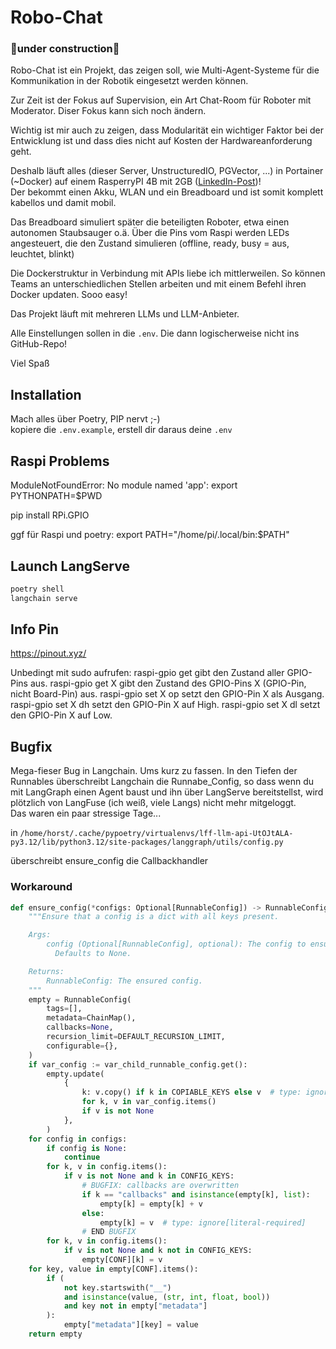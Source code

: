 # Robo-Chat

### 🚧under construction🚧

Robo-Chat ist ein Projekt, das zeigen soll, wie Multi-Agent-Systeme für die Kommunikation in der Robotik eingesetzt werden können.

Zur Zeit ist der Fokus auf Supervision, ein Art Chat-Room für Roboter mit Moderator.
Diser Fokus kann sich noch ändern.

Wichtig ist mir auch zu zeigen, dass Modularität ein wichtiger Faktor bei der Entwicklung ist und dass dies nicht auf Kosten der Hardwareanforderung geht.

Deshalb läuft alles (dieser Server, UnstructuredIO, PGVector, ...) in Portainer (~Docker) auf einem RasperryPI 4B mit 2GB ([LinkedIn-Post](https://www.linkedin.com/posts/horst-amper_llm-rag-l%C3%B6sung-auf-minimal-hardware-dsgvo-konform-activity-7269009508662722560-wk8D?utm_source=share&utm_medium=member_desktop))! \
Der bekommt einen Akku, WLAN und ein Breadboard und ist somit komplett kabellos und damit mobil.

Das Breadboard simuliert später die beteiligten Roboter, etwa einen autonomen Staubsauger o.ä.
Über die Pins vom Raspi werden LEDs angesteuert, die den Zustand simulieren (offline, ready, busy = aus, leuchtet, blinkt)

Die Dockerstruktur in Verbindung mit APIs liebe ich mittlerweilen. So können Teams an unterschiedlichen Stellen arbeiten und mit einem Befehl ihren Docker updaten. Sooo easy!

Das Projekt läuft mit mehreren LLMs und LLM-Anbieter.

Alle Einstellungen sollen in die ```.env```. Die dann logischerweise nicht ins GitHub-Repo!

Viel Spaß

## Installation

Mach alles über Poetry, PIP nervt ;-) \
kopiere die ```.env.example```, erstell dir daraus deine ```.env```

## Raspi Problems

ModuleNotFoundError: No module named 'app':
export PYTHONPATH=$PWD

pip install RPi.GPIO

ggf für Raspi und poetry:
export PATH="/home/pi/.local/bin:$PATH"

## Launch LangServe

```bash
poetry shell
langchain serve
```

## Info Pin

<https://pinout.xyz/>

Unbedingt mit sudo aufrufen:
raspi-gpio get  gibt den Zustand aller GPIO-Pins aus.
raspi-gpio get X  gibt den Zustand des GPIO-Pins X (GPIO-Pin, nicht Board-Pin) aus.
raspi-gpio set X op  setzt den GPIO-Pin X als Ausgang.
raspi-gpio set X dh  setzt den GPIO-Pin X auf High.
raspi-gpio set X dl  setzt den GPIO-Pin X auf Low.

## Bugfix

Mega-fieser Bug in Langchain. Ums kurz zu fassen. In den Tiefen der Runnables überschreibt Langchain die Runnabe_Config, so dass wenn du mit LangGraph einen Agent baust und ihn über LangServe bereitstellst, wird plötzlich von LangFuse (ich weiß, viele Langs) nicht mehr mitgeloggt. \
Das waren ein paar stressige Tage...

in ```/home/horst/.cache/pypoetry/virtualenvs/lff-llm-api-UtOJtALA-py3.12/lib/python3.12/site-packages/langgraph/utils/config.py```

überschreibt ensure_config die Callbackhandler

### Workaround

```py
def ensure_config(*configs: Optional[RunnableConfig]) -> RunnableConfig:
    """Ensure that a config is a dict with all keys present.

    Args:
        config (Optional[RunnableConfig], optional): The config to ensure.
          Defaults to None.

    Returns:
        RunnableConfig: The ensured config.
    """
    empty = RunnableConfig(
        tags=[],
        metadata=ChainMap(),
        callbacks=None,
        recursion_limit=DEFAULT_RECURSION_LIMIT,
        configurable={},
    )
    if var_config := var_child_runnable_config.get():
        empty.update(
            {
                k: v.copy() if k in COPIABLE_KEYS else v  # type: ignore[attr-defined]
                for k, v in var_config.items()
                if v is not None
            },
        )
    for config in configs:
        if config is None:
            continue
        for k, v in config.items():
            if v is not None and k in CONFIG_KEYS:
                # BUGFIX: callbacks are overwritten
                if k == "callbacks" and isinstance(empty[k], list):
                    empty[k] = empty[k] + v
                else:
                    empty[k] = v  # type: ignore[literal-required]
                # END BUGFIX
        for k, v in config.items():
            if v is not None and k not in CONFIG_KEYS:
                empty[CONF][k] = v
    for key, value in empty[CONF].items():
        if (
            not key.startswith("__")
            and isinstance(value, (str, int, float, bool))
            and key not in empty["metadata"]
        ):
            empty["metadata"][key] = value
    return empty
```
